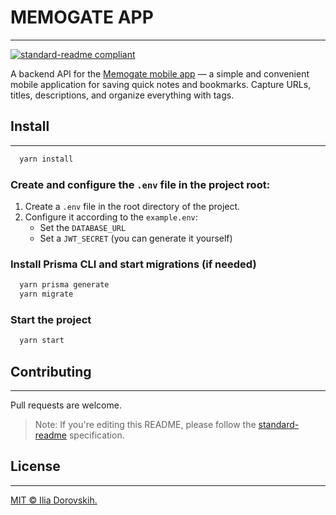 # MEMOGATE APP

---

[![standard-readme compliant](https://img.shields.io/badge/readme%20style-standard-brightgreen.svg?style=flat-square)](https://github.com/RichardLitt/standard-readme)

A backend API for the [Memogate mobile app](https://github.com/Neo0432/memogate) — a simple and convenient mobile application for saving quick notes and bookmarks. Capture URLs, titles, descriptions, and organize everything with tags.

## Install

---

```bash
  yarn install
```

### Create and configure the `.env` file in the project root:

1. Create a `.env` file in the root directory of the project.
2. Configure it according to the `example.env`:
   - Set the `DATABASE_URL`
   - Set a `JWT_SECRET` (you can generate it yourself)

### Install Prisma CLI and start migrations (if needed)

```bash
  yarn prisma generate
  yarn migrate
```

### Start the project

```bash
  yarn start
```

## Contributing

---

Pull requests are welcome.

> Note: If you're editing this README, please follow the [standard-readme](https://github.com/RichardLitt/standard-readme) specification.

## License

---

[MIT © Ilia Dorovskih.](./LICENSE)
